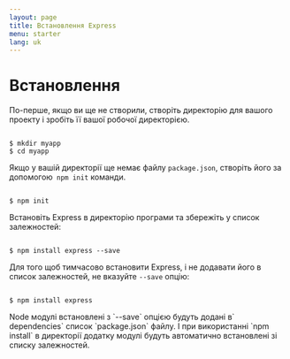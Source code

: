 ```yaml
---
layout: page
title: Встановлення Express
menu: starter
lang: uk
---
```


# Встановлення

По-перше, якщо ви ще не створили, створіть директорію для вашого проекту і зробіть її вашої робочої директорією.

<pre><code class="language-sh" translate="no">
$ mkdir myapp
$ cd myapp
</code></pre>

Якщо у вашій директорії ще немає файлу `package.json`, створіть його за допомогою` npm init` команди.

<pre><code class="language-sh" translate="no">
$ npm init
</code></pre>

Встановіть Express в директорію програми та збережіть у список залежностей:

<pre><code class="language-sh" translate="no">
$ npm install express --save
</code></pre>

Для того щоб тимчасово встановити Express, і не додавати його в список залежностей, не вказуйте `--save` опцію:

<pre><code class="language-sh" translate="no">
$ npm install express
</code></pre>

<div class="doc-box doc-info" markdown="1">
Node модулі встановлені з `--save` опцією будуть додані в` dependencies` список `package.json` файлу.
І при використанні `npm install` в директорії додатку модулі будуть автоматично встановлені зі списку залежностей.
</div>
